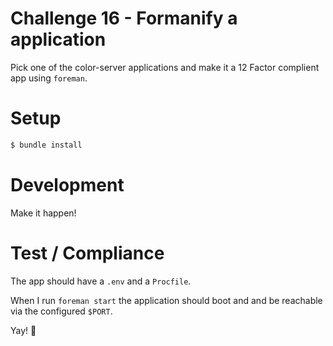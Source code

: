 # Challenge 16 - Formanify a application

Pick one of the color-server applications and make it a 12 Factor complient app using `foreman`.

# Setup

```sh
$ bundle install
```

# Development

Make it happen!

# Test / Compliance

The app should have a `.env` and a `Procfile`.

When I run `foreman start` the application should boot and and be reachable via the configured `$PORT`.

Yay! :tada:
